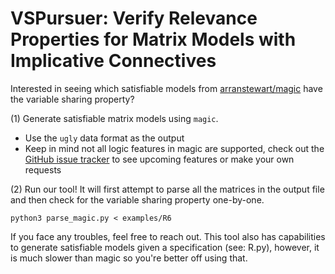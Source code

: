 # VSPursuer: Verify Relevance Properties for Matrix Models with Implicative Connectives

Interested in seeing which satisfiable models from [arranstewart/magic](https://github.com/arranstewart/magic) have the variable sharing property?

(1) Generate satisfiable matrix models using `magic`.
 - Use the `ugly` data format as the output
 - Keep in mind not all logic features in magic are supported, check out the [GitHub issue tracker](https://github.com/Brandon-Rozek/matmod/issues) to see upcoming features or make your own requests

(2) Run our tool! It will first attempt to parse all the matrices in the output file and then check for the variable sharing property one-by-one.

```
python3 parse_magic.py < examples/R6
```

If you face any troubles, feel free to reach out. This tool also has capabilities to generate satisfiable models given a specification (see: R.py), however, it is much slower than magic so you're better off using that.

